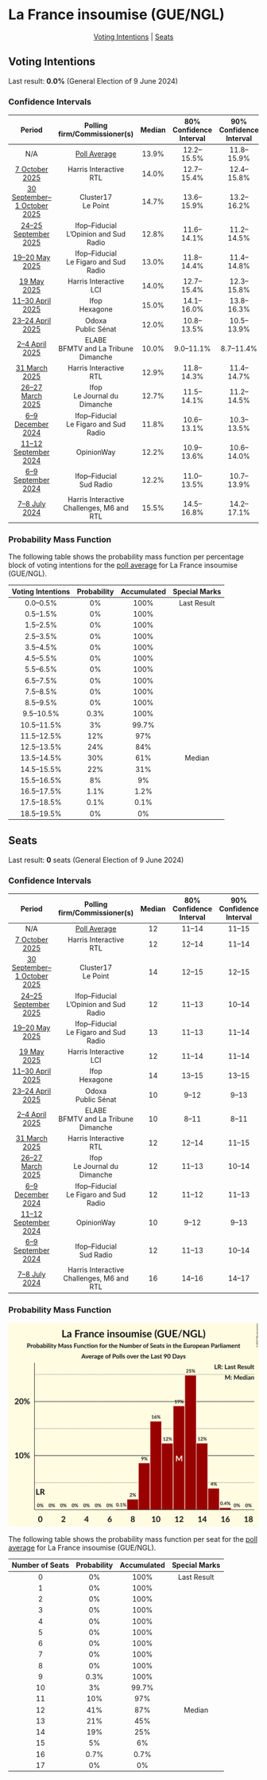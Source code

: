 # La France insoumise (GUE/NGL)

<p align="center"><a href="#voting-intentions">Voting Intentions</a> | <a href="#seats">Seats</a></p>

## Voting Intentions

Last result: **0.0%** (General Election of 9 June 2024)

### Confidence Intervals

| Period     | Polling firm/Commissioner(s) | Median | 80% Confidence Interval | 90% Confidence Interval | 95% Confidence Interval | 99% Confidence Interval |
|:----------:|:----------------:|:-----------:|:-----------------------:|:-----------------------:|:-----------------------:|:-----------------------:|
| N/A | [Poll Average](average.html) | 13.9% | 12.2–15.5% | 11.8–15.9% | 11.4–16.2% | 10.7–16.9% |
| [7 October 2025](2025-10-07-HarrisInteractive.html) | Harris Interactive <br> RTL | 14.0% | 12.7–15.4% | 12.4–15.8% | 12.1–16.2% | 11.5–16.9% |
| [30 September–1 October 2025](2025-10-01-Cluster17.html) | Cluster17 <br> Le Point | 14.7% | 13.6–15.9% | 13.2–16.2% | 13.0–16.5% | 12.5–17.1% |
| [24–25 September 2025](2025-09-25-Ifop–Fiducial.html) | Ifop–Fiducial <br> L’Opinion and Sud Radio | 12.8% | 11.6–14.1% | 11.2–14.5% | 10.9–14.9% | 10.4–15.5% |
| [19–20 May 2025](2025-05-20-Ifop–Fiducial.html) | Ifop–Fiducial <br> Le Figaro and Sud Radio | 13.0% | 11.8–14.4% | 11.4–14.8% | 11.2–15.1% | 10.6–15.8% |
| [19 May 2025](2025-05-19-HarrisInteractive.html) | Harris Interactive <br> LCI | 14.0% | 12.7–15.4% | 12.3–15.8% | 12.0–16.2% | 11.4–16.9% |
| [11–30 April 2025](2025-04-30-Ifop.html) | Ifop <br> Hexagone | 15.0% | 14.1–16.0% | 13.8–16.3% | 13.6–16.6% | 13.2–17.1% |
| [23–24 April 2025](2025-04-24-Odoxa.html) | Odoxa <br> Public Sénat | 12.0% | 10.8–13.5% | 10.5–13.9% | 10.2–14.2% | 9.6–14.9% |
| [2–4 April 2025](2025-04-04-ELABE.html) | ELABE <br> BFMTV and La Tribune Dimanche | 10.0% | 9.0–11.1% | 8.7–11.4% | 8.5–11.7% | 8.1–12.2% |
| [31 March 2025](2025-03-31-HarrisInteractive.html) | Harris Interactive <br> RTL | 12.9% | 11.8–14.3% | 11.4–14.7% | 11.2–15.0% | 10.6–15.7% |
| [26–27 March 2025](2025-03-27-Ifop.html) | Ifop <br> Le Journal du Dimanche | 12.7% | 11.5–14.1% | 11.2–14.5% | 10.9–14.8% | 10.3–15.5% |
| [6–9 December 2024](2024-12-09-Ifop–Fiducial.html) | Ifop–Fiducial <br> Le Figaro and Sud Radio | 11.8% | 10.6–13.1% | 10.3–13.5% | 10.0–13.8% | 9.4–14.5% |
| [11–12 September 2024](2024-09-12-OpinionWay.html) | OpinionWay | 12.2% | 10.9–13.6% | 10.6–14.0% | 10.3–14.3% | 9.7–15.1% |
| [6–9 September 2024](2024-09-09-Ifop–Fiducial.html) | Ifop–Fiducial <br> Sud Radio | 12.2% | 11.0–13.5% | 10.7–13.9% | 10.4–14.3% | 9.8–15.0% |
| [7–8 July 2024](2024-07-08-HarrisInteractive.html) | Harris Interactive <br> Challenges, M6 and RTL | 15.5% | 14.5–16.8% | 14.2–17.1% | 13.9–17.4% | 13.4–18.0% |

### Probability Mass Function

The following table shows the probability mass function per percentage block of voting intentions for the [poll average](average.html) for La France insoumise (GUE/NGL).

| Voting Intentions | Probability | Accumulated | Special Marks |
|:-----------------:|:-----------:|:-----------:|:-------------:|
| 0.0–0.5% | 0% | 100% | Last Result |
| 0.5–1.5% | 0% | 100% |  |
| 1.5–2.5% | 0% | 100% |  |
| 2.5–3.5% | 0% | 100% |  |
| 3.5–4.5% | 0% | 100% |  |
| 4.5–5.5% | 0% | 100% |  |
| 5.5–6.5% | 0% | 100% |  |
| 6.5–7.5% | 0% | 100% |  |
| 7.5–8.5% | 0% | 100% |  |
| 8.5–9.5% | 0% | 100% |  |
| 9.5–10.5% | 0.3% | 100% |  |
| 10.5–11.5% | 3% | 99.7% |  |
| 11.5–12.5% | 12% | 97% |  |
| 12.5–13.5% | 24% | 84% |  |
| 13.5–14.5% | 30% | 61% | Median |
| 14.5–15.5% | 22% | 31% |  |
| 15.5–16.5% | 8% | 9% |  |
| 16.5–17.5% | 1.1% | 1.2% |  |
| 17.5–18.5% | 0.1% | 0.1% |  |
| 18.5–19.5% | 0% | 0% |  |


## Seats

Last result: **0** seats (General Election of 9 June 2024)

### Confidence Intervals

| Period     | Polling firm/Commissioner(s) | Median | 80% Confidence Interval | 90% Confidence Interval | 95% Confidence Interval | 99% Confidence Interval |
|:----------:|:----------------:|:------:|:-----------------------:|:-----------------------:|:-----------------------:|:-----------------------:|
| N/A | [Poll Average](average.html) | 12 | 11–14 | 11–15 | 10–15 | 10–16 |
| [7 October 2025](2025-10-07-HarrisInteractive.html) | Harris Interactive <br> RTL | 12 | 12–14 | 11–14 | 11–14 | 10–15 |
| [30 September–1 October 2025](2025-10-01-Cluster17.html) | Cluster17 <br> Le Point | 14 | 12–15 | 12–15 | 12–15 | 11–16 |
| [24–25 September 2025](2025-09-25-Ifop–Fiducial.html) | Ifop–Fiducial <br> L’Opinion and Sud Radio | 12 | 11–13 | 10–14 | 10–14 | 9–15 |
| [19–20 May 2025](2025-05-20-Ifop–Fiducial.html) | Ifop–Fiducial <br> Le Figaro and Sud Radio | 13 | 11–13 | 11–14 | 11–15 | 10–15 |
| [19 May 2025](2025-05-19-HarrisInteractive.html) | Harris Interactive <br> LCI | 12 | 11–14 | 11–14 | 10–14 | 10–15 |
| [11–30 April 2025](2025-04-30-Ifop.html) | Ifop <br> Hexagone | 14 | 13–15 | 13–15 | 13–15 | 12–16 |
| [23–24 April 2025](2025-04-24-Odoxa.html) | Odoxa <br> Public Sénat | 10 | 9–12 | 9–13 | 9–14 | 9–14 |
| [2–4 April 2025](2025-04-04-ELABE.html) | ELABE <br> BFMTV and La Tribune Dimanche | 10 | 8–11 | 8–11 | 8–12 | 7–12 |
| [31 March 2025](2025-03-31-HarrisInteractive.html) | Harris Interactive <br> RTL | 12 | 12–14 | 11–15 | 11–15 | 10–15 |
| [26–27 March 2025](2025-03-27-Ifop.html) | Ifop <br> Le Journal du Dimanche | 12 | 11–13 | 10–14 | 10–15 | 9–15 |
| [6–9 December 2024](2024-12-09-Ifop–Fiducial.html) | Ifop–Fiducial <br> Le Figaro and Sud Radio | 12 | 11–12 | 11–13 | 10–13 | 9–14 |
| [11–12 September 2024](2024-09-12-OpinionWay.html) | OpinionWay | 10 | 9–12 | 9–13 | 9–13 | 8–13 |
| [6–9 September 2024](2024-09-09-Ifop–Fiducial.html) | Ifop–Fiducial <br> Sud Radio | 12 | 11–13 | 10–14 | 10–14 | 9–15 |
| [7–8 July 2024](2024-07-08-HarrisInteractive.html) | Harris Interactive <br> Challenges, M6 and RTL | 16 | 14–16 | 14–17 | 13–17 | 12–18 |

### Probability Mass Function

![Graph with seats probability mass function not yet produced](average-seats-pmf-lafranceinsoumiseguengl.png "Seats Probability Mass Function")

The following table shows the probability mass function per seat for the [poll average](average.html) for La France insoumise (GUE/NGL).

| Number of Seats | Probability | Accumulated | Special Marks |
|:---------------:|:-----------:|:-----------:|:-------------:|
| 0 | 0% | 100% | Last Result |
| 1 | 0% | 100% |  |
| 2 | 0% | 100% |  |
| 3 | 0% | 100% |  |
| 4 | 0% | 100% |  |
| 5 | 0% | 100% |  |
| 6 | 0% | 100% |  |
| 7 | 0% | 100% |  |
| 8 | 0% | 100% |  |
| 9 | 0.3% | 100% |  |
| 10 | 3% | 99.7% |  |
| 11 | 10% | 97% |  |
| 12 | 41% | 87% | Median |
| 13 | 21% | 45% |  |
| 14 | 19% | 25% |  |
| 15 | 5% | 6% |  |
| 16 | 0.7% | 0.7% |  |
| 17 | 0% | 0% |  |


